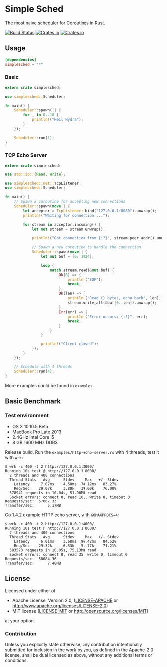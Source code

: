 # Simple Sched

The most naive scheduler for Coroutines in Rust.

[![Build Status](https://img.shields.io/travis/zonyitoo/simplesched.svg)](https://travis-ci.org/zonyitoo/simplesched)
[![Crates.io](	https://img.shields.io/crates/l/simplesched.svg)](	https://crates.io/crates/simplesched)
[![Crates.io](	https://img.shields.io/crates/v/simplesched.svg)](https://crates.io/crates/simplesched)

## Usage

```toml
[dependencies]
simplesched = "*"
```

### Basic

```rust
extern crate simplesched;

use simplesched::Scheduler;

fn main() {
    Scheduler::spawn(|| {
        for _ in 0..10 {
            println!("Heil Hydra");
        }
    });

    Scheduler::run(1);
}
```

### TCP Echo Server

```rust
extern crate simplesched;

use std::io::{Read, Write};

use simplesched::net::TcpListener;
use simplesched::Scheduler;

fn main() {
    // Spawn a coroutine for accepting new connections
    Scheduler::spawn(move|| {
        let acceptor = TcpListener::bind("127.0.0.1:8080").unwrap();
        println!("Waiting for connection ...");

        for stream in acceptor.incoming() {
            let mut stream = stream.unwrap();

            println!("Got connection from {:?}", stream.peer_addr().unwrap());

            // Spawn a new coroutine to handle the connection
            Scheduler::spawn(move|| {
                let mut buf = [0; 1024];

                loop {
                    match stream.read(&mut buf) {
                        Ok(0) => {
                            println!("EOF");
                            break;
                        },
                        Ok(len) => {
                            println!("Read {} bytes, echo back", len);
                            stream.write_all(&buf[0..len]).unwrap();
                        },
                        Err(err) => {
                            println!("Error occurs: {:?}", err);
                            break;
                        }
                    }
                }

                println!("Client closed");
            });
        }
    });

    // Schedule with 4 threads
    Scheduler::run(4);
}
```

More examples could be found in `examples`.

## Basic Benchmark

### Test environment
* OS X 10.10.5 Beta
* MacBook Pro Late 2013
* 2.4GHz Intel Core i5
* 8 GB 1600 MHz DDR3

Release build. Run the `examples/http-echo-server.rs` with 4 threads, test it with `wrk`:

```
$ wrk -c 400 -t 2 http://127.0.0.1:8000/
Running 10s test @ http://127.0.0.1:8000/
  2 threads and 400 connections
  Thread Stats   Avg      Stdev     Max   +/- Stdev
    Latency     7.07ms    4.58ms  78.12ms   83.27%
    Req/Sec    29.07k     3.80k   39.00k    76.00%
  578941 requests in 10.04s, 51.90MB read
  Socket errors: connect 0, read 101, write 0, timeout 0
Requests/sec:  57667.33
Transfer/sec:      5.17MB
```

Go 1.4.2 example HTTP echo server, with `GOMAXPROCS=4`:

```
$ wrk -c 400 -t 2 http://127.0.0.1:8000/
Running 10s test @ http://127.0.0.1:8000/
  2 threads and 400 connections
  Thread Stats   Avg      Stdev     Max   +/- Stdev
    Latency     6.01ms    3.68ms  96.42ms   84.52%
    Req/Sec    29.32k     6.53k   51.77k    71.21%
  583573 requests in 10.05s, 75.13MB read
  Socket errors: connect 0, read 35, write 0, timeout 0
Requests/sec:  58084.36
Transfer/sec:      7.48MB
```

## License

Licensed under either of

 * Apache License, Version 2.0, ([LICENSE-APACHE](LICENSE-APACHE) or http://www.apache.org/licenses/LICENSE-2.0)
 * MIT license ([LICENSE-MIT](LICENSE-MIT) or http://opensource.org/licenses/MIT)

at your option.

### Contribution

Unless you explicitly state otherwise, any contribution intentionally
submitted for inclusion in the work by you, as defined in the Apache-2.0
license, shall be dual licensed as above, without any additional terms or
conditions.
